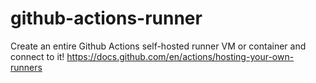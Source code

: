 # github-actions-runner
Create an entire Github Actions self-hosted runner VM or container and connect to it! https://docs.github.com/en/actions/hosting-your-own-runners
